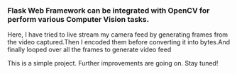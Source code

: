 ### Flask Web Framework can be integrated with OpenCV for perform various Computer Vision tasks.

Here, I have tried to live stream my camera feed by generating frames from the video captured.Then I encoded them before converting it into bytes.And finally looped over all the frames to generate video feed

This is a simple project. Further improvements are going on.
Stay tuned!
